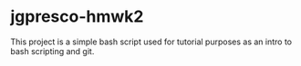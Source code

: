 # jgpresco-hmwk2
This project is a simple bash script used for tutorial purposes as an intro to bash scripting and git.
